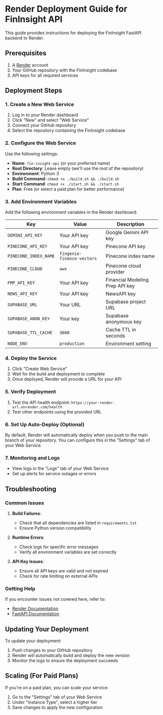 # Render Deployment Guide for FinInsight API

This guide provides instructions for deploying the FinInsight FastAPI backend to Render.

## Prerequisites

1. A [Render](https://render.com) account
2. Your GitHub repository with the FinInsight codebase
3. API keys for all required services

## Deployment Steps

### 1. Create a New Web Service

1. Log in to your Render dashboard
2. Click "New" and select "Web Service"
3. Connect your GitHub repository
4. Select the repository containing the FinInsight codebase

### 2. Configure the Web Service

Use the following settings:

- **Name**: `fin-insight-api` (or your preferred name)
- **Root Directory**: Leave empty (we'll use the root of the repository)
- **Environment**: Python 3
- **Build Command**: `chmod +x ./build.sh && ./build.sh`
- **Start Command**: `chmod +x ./start.sh && ./start.sh`
- **Plan**: Free (or select a paid plan for better performance)

### 3. Add Environment Variables

Add the following environment variables in the Render dashboard:

| Key | Value | Description |
|-----|-------|-------------|
| `GEMINI_API_KEY` | Your API key | Google Gemini API key |
| `PINECONE_API_KEY` | Your API key | Pinecone API key |
| `PINECONE_INDEX_NAME` | `fingenie-finance-vectors` | Pinecone index name |
| `PINECONE_CLOUD` | `aws` | Pinecone cloud provider |
| `FMP_API_KEY` | Your API key | Financial Modeling Prep API key |
| `NEWS_API_KEY` | Your API key | NewsAPI key |
| `SUPABASE_URL` | Your URL | Supabase project URL |
| `SUPABASE_ANON_KEY` | Your key | Supabase anonymous key |
| `SUPABASE_TTL_CACHE` | `3600` | Cache TTL in seconds |
| `NODE_ENV` | `production` | Environment setting |

### 4. Deploy the Service

1. Click "Create Web Service"
2. Wait for the build and deployment to complete
3. Once deployed, Render will provide a URL for your API

### 5. Verify Deployment

1. Test the API health endpoint: `https://your-render-url.onrender.com/health`
2. Test other endpoints using the provided URL

### 6. Set Up Auto-Deploy (Optional)

By default, Render will automatically deploy when you push to the main branch of your repository. You can configure this in the "Settings" tab of your Web Service.

### 7. Monitoring and Logs

- View logs in the "Logs" tab of your Web Service
- Set up alerts for service outages or errors

## Troubleshooting

### Common Issues

1. **Build Failures**:
   - Check that all dependencies are listed in `requirements.txt`
   - Ensure Python version compatibility

2. **Runtime Errors**:
   - Check logs for specific error messages
   - Verify all environment variables are set correctly

3. **API Key Issues**:
   - Ensure all API keys are valid and not expired
   - Check for rate limiting on external APIs

### Getting Help

If you encounter issues not covered here, refer to:
- [Render Documentation](https://render.com/docs)
- [FastAPI Documentation](https://fastapi.tiangolo.com/)

## Updating Your Deployment

To update your deployment:

1. Push changes to your GitHub repository
2. Render will automatically build and deploy the new version
3. Monitor the logs to ensure the deployment succeeds

## Scaling (For Paid Plans)

If you're on a paid plan, you can scale your service:

1. Go to the "Settings" tab of your Web Service
2. Under "Instance Type", select a higher tier
3. Save changes to apply the new configuration
